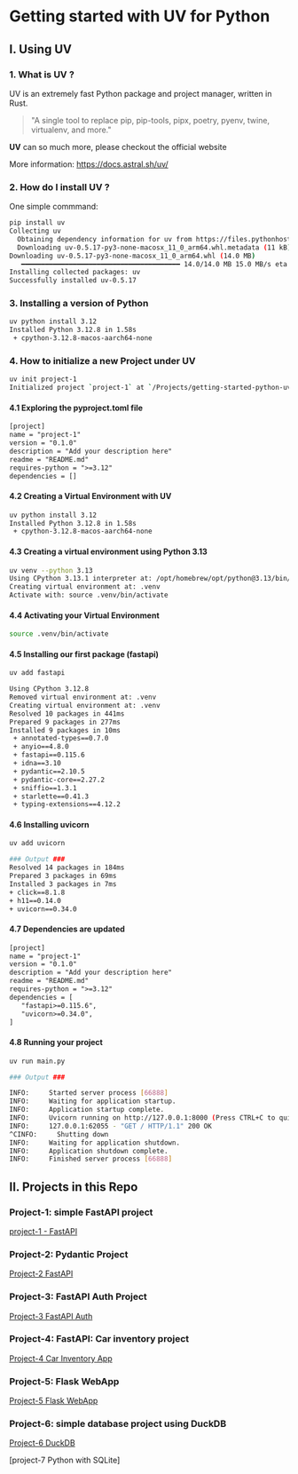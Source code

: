 # Getting started with UV for Python

## I. Using UV

### 1. What is UV ?

UV is an extremely fast Python package and project manager, written in Rust.

> "A single tool to replace pip, pip-tools, pipx, poetry, pyenv, twine, virtualenv, and more."

**UV** can so much more, please checkout the official website

More information: https://docs.astral.sh/uv/

### 2. How do I install UV ?

One simple commmand:

```bash
pip install uv
Collecting uv
  Obtaining dependency information for uv from https://files.pythonhosted.org/packages/f1/7e/4c8b7ca07945fe6ffd1a7e5d1f992b72534be69e97e20a2536d192734adc/uv-0.5.17-py3-none-macosx_11_0_arm64.whl.metadata
  Downloading uv-0.5.17-py3-none-macosx_11_0_arm64.whl.metadata (11 kB)
Downloading uv-0.5.17-py3-none-macosx_11_0_arm64.whl (14.0 MB)
   ━━━━━━━━━━━━━━━━━━━━━━━━━━━━━━━━━━━━━━━━ 14.0/14.0 MB 15.0 MB/s eta 0:00:00
Installing collected packages: uv
Successfully installed uv-0.5.17
```

### 3. Installing a version of Python

```bash
uv python install 3.12
Installed Python 3.12.8 in 1.58s
 + cpython-3.12.8-macos-aarch64-none
```

### 4. How to initialize a new Project under UV

```bash
uv init project-1
Initialized project `project-1` at `/Projects/getting-started-python-uv/project-1`
```

#### 4.1 Exploring the pyproject.toml file

```txt
[project]
name = "project-1"
version = "0.1.0"
description = "Add your description here"
readme = "README.md"
requires-python = ">=3.12"
dependencies = []

```

#### 4.2 Creating a Virtual Environment with UV

```bash
uv python install 3.12
Installed Python 3.12.8 in 1.58s
 + cpython-3.12.8-macos-aarch64-none
```

#### 4.3 Creating a virtual environment using Python 3.13

```bash
uv venv --python 3.13
Using CPython 3.13.1 interpreter at: /opt/homebrew/opt/python@3.13/bin/python3.13
Creating virtual environment at: .venv
Activate with: source .venv/bin/activate
```

#### 4.4 Activating your Virtual Environment

```bash
source .venv/bin/activate
```

#### 4.5 Installing our first package (fastapi)

```bash
uv add fastapi

Using CPython 3.12.8
Removed virtual environment at: .venv
Creating virtual environment at: .venv
Resolved 10 packages in 441ms
Prepared 9 packages in 277ms
Installed 9 packages in 10ms
 + annotated-types==0.7.0
 + anyio==4.8.0
 + fastapi==0.115.6
 + idna==3.10
 + pydantic==2.10.5
 + pydantic-core==2.27.2
 + sniffio==1.3.1
 + starlette==0.41.3
 + typing-extensions==4.12.2
```

#### 4.6 Installing uvicorn

```bash
uv add uvicorn

### Output ###
Resolved 14 packages in 184ms
Prepared 3 packages in 69ms
Installed 3 packages in 7ms
+ click==8.1.8
+ h11==0.14.0
+ uvicorn==0.34.0
```

#### 4.7 Dependencies are updated

```txt
[project]
name = "project-1"
version = "0.1.0"
description = "Add your description here"
readme = "README.md"
requires-python = ">=3.12"
dependencies = [
   "fastapi>=0.115.6",
   "uvicorn>=0.34.0",
]
```

#### 4.8 Running your project

```bash
uv run main.py

### Output ###

INFO:     Started server process [66888]
INFO:     Waiting for application startup.
INFO:     Application startup complete.
INFO:     Uvicorn running on http://127.0.0.1:8000 (Press CTRL+C to quit)
INFO:     127.0.0.1:62055 - "GET / HTTP/1.1" 200 OK
^CINFO:     Shutting down
INFO:     Waiting for application shutdown.
INFO:     Application shutdown complete.
INFO:     Finished server process [66888]
```

## II. Projects in this Repo

### Project-1: simple FastAPI project

[project-1 - FastAPI](https://github.com/inspiredevgen/getting-started-python-uv/tree/main/project-1)

### Project-2: Pydantic Project

[Project-2 FastAPI](https://github.com/inspiredevgen/getting-started-python-uv/tree/main/project-2)

### Project-3: FastAPI Auth Project

[Project-3 FastAPI Auth](https://github.com/inspiredevgen/getting-started-python-uv/tree/main/project-3)

### Project-4: FastAPI: Car inventory project

[Project-4 Car Inventory App](https://github.com/inspiredevgen/getting-started-python-uv/tree/main/project-4)

### Project-5: Flask WebApp

[Project-5 Flask WebApp](https://github.com/inspiredevgen/getting-started-python-uv/tree/main/project-5)

### Project-6: simple database project using DuckDB

[Project-6 DuckDB](https://github.com/inspiredevgen/getting-started-python-uv/tree/main/project-6)

[project-7 Python with SQLite]
